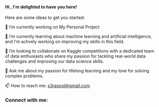 #### Hi , I'm delighted to have you here!

Here are some ideas to get you started:

🔭 I’m currently working on My Personal Project

🌱 I’m currently learning about machine learning and artificial intelligence, and I'm actively working on improving my skills in this field.

👯 I’m looking to collaborate on Kaggle competitions with a dedicated team of data enthusiasts who share my passion for tackling real-world data challenges and improving our data science skills.

💬 Ask me about my passion for lifelong learning and my love for solving complex problems.

📫 How to reach me: s3rasool@gmail.com

<h3 align="left">Connect with me:</h3>

